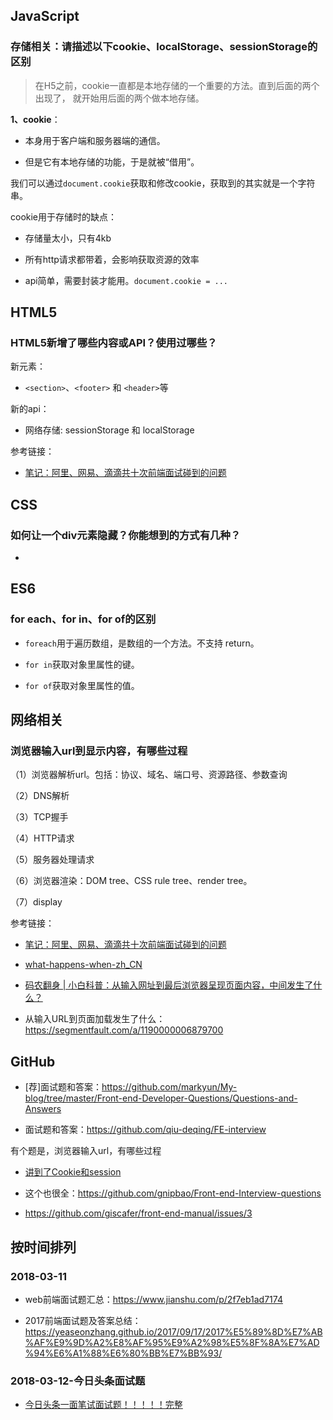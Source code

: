 





## JavaScript

### 存储相关：请描述以下cookie、localStorage、sessionStorage的区别


> 在H5之前，cookie一直都是本地存储的一个重要的方法。直到后面的两个出现了， 就开始用后面的两个做本地存储。


**1、cookie**：

- 本身用于客户端和服务器端的通信。

- 但是它有本地存储的功能，于是就被“借用”。

我们可以通过`document.cookie`获取和修改cookie，获取到的其实就是一个字符串。


cookie用于存储时的缺点：

- 存储量太小，只有4kb

- 所有http请求都带着，会影响获取资源的效率

- api简单，需要封装才能用。`document.cookie = ...`



## HTML5

### HTML5新增了哪些内容或API？使用过哪些？

新元素：

- `<section>`、`<footer>` 和 `<header>`等


新的api：

- 网络存储: sessionStorage 和 localStorage



参考链接：

- [笔记：阿里、网易、滴滴共十次前端面试碰到的问题](https://zhoukekestar.github.io/notes/2017/06/07/interview-answers.html)


## CSS

### 如何让一个div元素隐藏？你能想到的方式有几种？

-



## ES6

### for each、for in、for of的区别

- `foreach`用于遍历数组，是数组的一个方法。不支持 return。

- `for in`获取对象里属性的键。

- `for of`获取对象里属性的值。



## 网络相关

### 浏览器输入url到显示内容，有哪些过程


（1）浏览器解析url。包括：协议、域名、端口号、资源路径、参数查询

（2）DNS解析

（3）TCP握手

（4）HTTP请求

（5）服务器处理请求

（6）浏览器渲染：DOM tree、CSS rule tree、render tree。

（7）display


参考链接：


- [笔记：阿里、网易、滴滴共十次前端面试碰到的问题](https://zhoukekestar.github.io/notes/2017/06/07/interview-answers.html)

- [what-happens-when-zh_CN](https://github.com/skyline75489/what-happens-when-zh_CN)


- [码农翻身 | 小白科普：从输入网址到最后浏览器呈现页面内容，中间发生了什么？](https://mp.weixin.qq.com/s/3_DZKSP492uq9RfQ3eW4_A)

- 从输入URL到页面加载发生了什么：<https://segmentfault.com/a/1190000006879700>








## GitHub

- [荐]面试题和答案：<https://github.com/markyun/My-blog/tree/master/Front-end-Developer-Questions/Questions-and-Answers>


- 面试题和答案：<https://github.com/qiu-deqing/FE-interview>

有个题是，浏览器输入url，有哪些过程

- [讲到了Cookie和session](https://github.com/WarpPrism/Blog/issues/5)

- 这个也很全：<https://github.com/gnipbao/Front-end-Interview-questions>

- <https://github.com/giscafer/front-end-manual/issues/3>









## 按时间排列

### 2018-03-11


- web前端面试题汇总：<https://www.jianshu.com/p/2f7eb1ad7174>

- 2017前端面试题及答案总结：<https://yeaseonzhang.github.io/2017/09/17/2017%E5%89%8D%E7%AB%AF%E9%9D%A2%E8%AF%95%E9%A2%98%E5%8F%8A%E7%AD%94%E6%A1%88%E6%80%BB%E7%BB%93/>


### 2018-03-12-今日头条面试题

- [ 今日头条一面笔试面试题！！！！！完整](http://blog.csdn.net/github_35924246/article/details/75675901)

